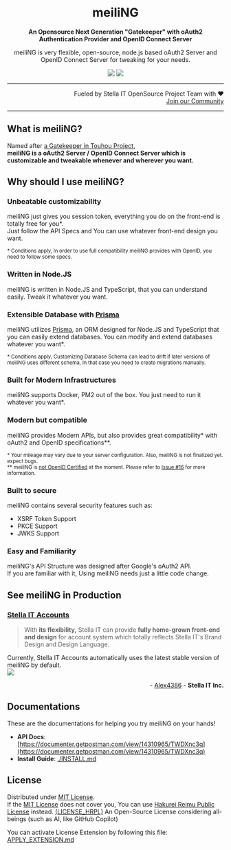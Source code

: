 <h1 align="center">meiliNG</h1>
<p align="center">
  <strong>An Opensource Next Generation "Gatekeeper" with oAuth2 Authentication Provider and OpenID Connect Server</strong>
</p>
<p align="center">
  meiliNG is very flexible, open-source, node.js based oAuth2 Server and <br>OpenID Connect Server for tweaking for your needs.
</p>

<p align="center">
  <a href="https://github.com/meili-ng/meiliNG/actions/workflows/eslint.yml"><img src="https://github.com/meili-ng/meiliNG/actions/workflows/eslint.yml/badge.svg" /></a>
  <a href="https://github.com/meili-ng/meiliNG/actions/workflows/tsc.yml"><img src="https://github.com/meili-ng/meiliNG/actions/workflows/tsc.yml/badge.svg" /></a>
</p>

<hr>

<p align="right">
  Fueled by Stella IT OpenSource Project Team with ❤️<br>
  <a href="https://opensource.stella-it.com/discord/">Join our Community</a>
</p> 

<hr>

## What is meiliNG?
Named after [a Gatekeeper in Touhou Project](https://hong.meili.ng),  
**meiliNG is a oAuth2 Server / OpenID Connect Server which is customizable and tweakable whenever and wherever you want.**

## Why should I use meiliNG?
### Unbeatable customizability
meiliNG just gives you session token, everything you do on the front-end is totally free for you*.  
Just follow the API Specs and You can use whatever front-end design you want.

<sub>* Conditions apply, In order to use full compatibility meiliNG provides with OpenID, you need to follow some specs.</sub>

### Written in Node.JS
meiliNG is written in Node.JS and TypeScript, that you can  understand easily. Tweak it whatever you want.

### Extensible Database with [Prisma](https://prisma.io)
meiliNG utilizes [Prisma](https://github.com/prisma/prisma), an ORM designed for Node.JS and TypeScript that you can easily extend databases. You can modify and extend databases whatever you want*.

<sub>* Conditions apply, Customizing Database Schema can lead to drift if later versions of meiliNG uses different schema, In that case you need to create migrations manually.</sub>

### Built for Modern Infrastructures
meiliNG supports Docker, PM2 out of the box. You just need to run it whatever you want*.

### Modern but compatible
meiliNG provides Modern APIs, but also provides great compatibility* with oAuth2 and OpenID specifications**.

<sub>* Your mileage may vary due to your server configuration. Also, meiliNG is not finalized yet. expect bugs.
</sub>  
<sub>** meiliNG is <a href="https://user-images.githubusercontent.com/27724108/123002109-7abecf80-d3ec-11eb-85c8-5a349fe152c0.png">not OpenID Certified</a> at the moment. Please refer to <a href="https://github.com/meiling-gatekeeper/meiling/issues/16">Issue #16</a> for more information.</sub>

### Built to secure
meiliNG contains several security features such as:
* XSRF Token Support
* PKCE Support
* JWKS Support

### Easy and Familiarity
meiliNG's API Structure was designed after Google's oAuth2 API.  
If you are familiar with it, Using meiliNG needs just a little code change.  


## See meiliNG in Production

### [Stella IT Accounts](https://accounts.stella-it.com)
> With **its flexibility,** Stella IT can provide **fully home-grown front-end and design** for account system which totally reflects Stella IT's Brand Design and Design Language.

Currently, Stella IT Accounts automatically uses the latest stable version of meiliNG by default.  
<a href="https://github.com/meili-ng/meiliNG/actions/workflows/deploy-s4ait-production.yml"><img src="https://github.com/meili-ng/meiliNG/actions/workflows/deploy-s4ait-production.yml/badge.svg" /></a>
<p align="right">- <a href="https://github.com/Alex4386">Alex4386</a> - <b>Stella IT Inc.</b></p>


## Documentations
These are the documentations for helping you try meiliNG on your hands!

* **API Docs**: [https://documenter.getpostman.com/view/14310965/TWDXnc3q](https://documenter.getpostman.com/view/14310965/TWDXnc3q)
* **Install Guide**: [./INSTALL.md](./INSTALL.md)

## License
Distributed under [MIT License](LICENSE).  
If the [MIT License](LICENSE) does not cover you, You can use [Hakurei Reimu Public License](https://github.com/Alex4386/HRPL) instead. [(LICENSE_HRPL)](LICENSE_HRPL) An Open-Source License considering all-beings (such as AI, like GitHub Copilot)  

You can activate License Extension by following this file: [APPLY_EXTENSION.md](APPLY_EXTENSION.md)
